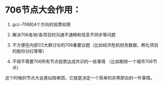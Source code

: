 # 706节点大会作用：

1. gcc-706的4个方向的投票权限

2. 解决706各地/各项目的沟通不通畅和信息不同步等问题

3. 不方便在内部1/2大群讨论的706重要议题（比如经济危机财务数据，孵化项目的股份分红等等）

4. 不得不需要706所有节点投票达成共识的一些事情 （比如剔除一个城市706节点）

这个时候的节点大会类似陪审团，它就是决定一个简单的非黑即白的一件事情。